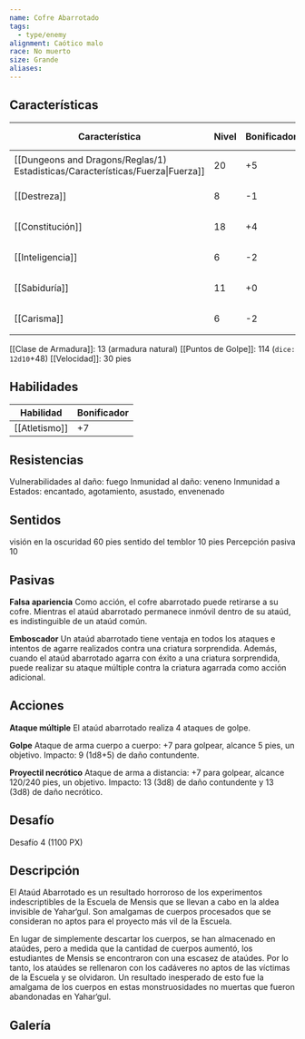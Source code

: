 ```yaml
---
name: Cofre Abarrotado
tags:
  - type/enemy
alignment: Caótico malo
race: No muerto
size: Grande
aliases:
---
```


## Características

| Característica                                                                 | Nivel | Bonificador | Lanzar dado      |
| ------------------------------------------------------------------------------ | ----- | ----------- | ---------------- |
| [[Dungeons and Dragons/Reglas/1) Estadisticas/Características/Fuerza\|Fuerza]] | 20    | +5          | `dice: 1d20 + 0` |
| [[Destreza]]                                                                   | 8     | -1          | `dice: 1d20 + 0` |
| [[Constitución]]                                                               | 18    | +4          | `dice: 1d20 + 0` |
| [[Inteligencia]]                                                               | 6     | -2          | `dice: 1d20 + 0` |
| [[Sabiduría]]                                                                  | 11    | +0          | `dice: 1d20 + 0` |
| [[Carisma]]                                                                    | 6     | -2          | `dice: 1d20 + 0` |

[[Clase de Armadura]]: 13 (armadura natural)
[[Puntos de Golpe]]: 114 (`dice: 12d10`+48)
[[Velocidad]]: 30 pies

## Habilidades

| Habilidad     | Bonificador |
| ------------- | ----------- |
| [[Atletismo]] | +7          |

## Resistencias

Vulnerabilidades al daño: fuego
Inmunidad al daño: veneno
Inmunidad a Estados: encantado, agotamiento, asustado, envenenado

## Sentidos

visión en la oscuridad 60 pies
sentido del temblor 10 pies
Percepción pasiva 10

## Pasivas

**Falsa apariencia**
Como acción, el cofre abarrotado puede retirarse a su cofre. Mientras el ataúd abarrotado permanece inmóvil dentro de su ataúd, es indistinguible de un ataúd común.

**Emboscador**
Un ataúd abarrotado tiene ventaja en todos los ataques e intentos de agarre realizados contra una criatura sorprendida. Además, cuando el ataúd abarrotado agarra con éxito a una criatura sorprendida, puede realizar su ataque múltiple contra la criatura agarrada como acción adicional.

## Acciones

**Ataque múltiple**
El ataúd abarrotado realiza 4 ataques de golpe.

**Golpe**
Ataque de arma cuerpo a cuerpo: +7 para golpear, alcance 5 pies, un objetivo.
Impacto: 9 (1d8+5) de daño contundente.

**Proyectil necrótico**
Ataque de arma a distancia: +7 para golpear, alcance 120/240 pies, un objetivo. 
Impacto: 13 (3d8) de daño contundente y 13 (3d8) de daño necrótico.

## Desafío

Desafío 4 (1100 PX)

## Descripción

El Ataúd Abarrotado es un resultado horroroso de los experimentos indescriptibles de la Escuela de Mensis que se llevan a cabo en la aldea invisible de Yahar‘gul. Son amalgamas de cuerpos procesados ​​que se consideran no aptos para el proyecto más vil de la Escuela.

En lugar de simplemente descartar los cuerpos, se han almacenado en ataúdes, pero a medida que la cantidad de cuerpos aumentó, los estudiantes de Mensis se encontraron con una escasez de ataúdes. Por lo tanto, los ataúdes se rellenaron con los cadáveres no aptos de las víctimas de la Escuela y se olvidaron. Un resultado inesperado de esto fue la amalgama de los cuerpos en estas monstruosidades no muertas que fueron abandonadas en Yahar‘gul.

## Galería

